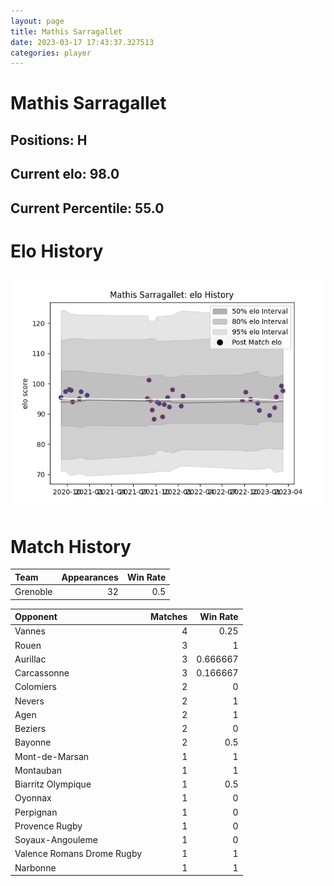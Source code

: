 ```yaml
---  
layout: page  
title: Mathis Sarragallet  
date: 2023-03-17 17:43:37.327513  
categories: player  
---
```

# Mathis Sarragallet

## Positions: H

## Current elo: 98.0

## Current Percentile: 55.0

# Elo History


![elo history](history_MathisSarragallet.png)
# Match History


| Team     |   Appearances |   Win Rate |
|:---------|--------------:|-----------:|
| Grenoble |            32 |        0.5 |

| Opponent                   |   Matches |   Win Rate |
|:---------------------------|----------:|-----------:|
| Vannes                     |         4 |   0.25     |
| Rouen                      |         3 |   1        |
| Aurillac                   |         3 |   0.666667 |
| Carcassonne                |         3 |   0.166667 |
| Colomiers                  |         2 |   0        |
| Nevers                     |         2 |   1        |
| Agen                       |         2 |   1        |
| Beziers                    |         2 |   0        |
| Bayonne                    |         2 |   0.5      |
| Mont-de-Marsan             |         1 |   1        |
| Montauban                  |         1 |   1        |
| Biarritz Olympique         |         1 |   0.5      |
| Oyonnax                    |         1 |   0        |
| Perpignan                  |         1 |   0        |
| Provence Rugby             |         1 |   0        |
| Soyaux-Angouleme           |         1 |   0        |
| Valence Romans Drome Rugby |         1 |   1        |
| Narbonne                   |         1 |   1        |